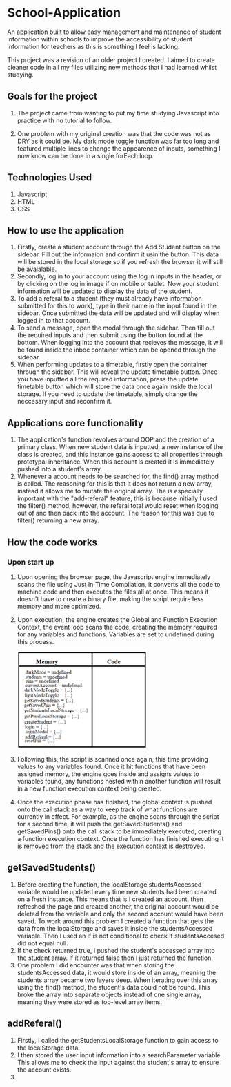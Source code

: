 # School-Application

An application built to allow easy management and maintenance of student information within schools to improve the accessibility of student information for teachers as this is something I feel is lacking.

This project was a revision of an older project I created. I aimed to create cleaner code in all my files utilizing new methods that I had learned whilst studying.

## Goals for the project

1. The project came from wanting to put my time studying Javascript into practice with no tutorial to follow.

2. One problem with my original creation was that the code was not as DRY as it could be. My dark mode toggle function was far too long and featured multiple lines to change the appearence of inputs, something I now know can be done in a single forEach loop.

## Technologies Used

1. Javascript
2. HTML
3. CSS

## How to use the application

1. Firstly, create a student account through the Add Student button on the sidebar. Fill out the informaion and confirm it usin the button. This data will be stored in the local storage so if you refresh the browser it will still be avaialable.
2. Secondly, log in to your account using the log in inputs in the header, or by clicking on the log in image if on mobile or tablet. Now your student information will be updated to display the data of the student.
3. To add a referal to a student (they must already have information submitted for this to work), type in their name in the input found in the sidebar. Once submitted the data will be updated and will display when logged in to that account.
4. To send a message, open the modal through the sidebar. Then fill out the required inputs and then submit using the button found at the bottom. When logging into the account that recieves the message, it will be found inside the inboc container which can be opened through the sidebar.
5. When performing updates to a timetable, firstly open the container through the sidebar. This will reveal the update timetable button. Once you have inputted all the required information, press the update timetable button which will store the data once again inside the local storage. If you need to update the timetable, simply change the neccesary input and reconfirm it.

## Applications core functionality

1. The application's function revolves around OOP and the creation of a primary class. When new student data is inputted, a new instance of the class is created, and this instance gains access to all properties through prototypal inheritance. When this account is created it is immediately pushed into a student's array.
2. Whenever a account needs to be searched for, the find() array method is called. The reasoning for this is that it does not return a new array, instead it allows me to mutate the original array. The is especially important with the "add-referal" feature, this is because initially I used the filter() method, however, the referal total would reset when logging out of and then back into the account. The reason for this was due to filter() returning a new array.

## How the code works

### Upon start up

1. Upon opening the browser page, the Javascript engine immediately scans the file using Just In Time Compilation, it converts all the code to machine code and then executes the files all at once. This means it doesn't have to create a binary file, making the script require less memory and more optimized.
2. Upon execution, the engine creates the Global and Function Execution Context, the event loop scans the code, creating the memory required for any variables and functions. Variables are set to undefined during this process.

   <img src="./images/process/creation-phase.png" width="300" />

3. Following this, the script is scanned once again, this time providing values to any variables found. Once it hit functions that have been assigned memory, the engine goes inside and assigns values to variables found, any functions nested within another function will result in a new function execution context being created.
4. Once the execution phase has finished, the global context is pushed onto the call stack as a way to keep track of what functions are currently in effect. For example, as the engine scans through the script for a second time, it will push the getSavedStudents() and getSavedPins() onto the call stack to be immediately executed, creating a function execution context. Once the function has finished executing it is removed from the stack and the execution context is destroyed.

## getSavedStudents()

1. Before creating the function, the localStorage studentsAccessed variable would be updated every time new students had been created on a fresh instance. This means that is I created an account, then refreshed the page and created another, the original account would be deleted from the variable and only the second account would have been saved. To work around this problem I created a function that gets the data from the localStorage and saves it inside the studentsAccessed variable. Then I used an if is not conditional to check if studentsAccesed did not equal null.
2. If the check returned true, I pushed the student's accessed array into the student array. If it returned false then I just returned the function.
3. One problem I did encounter was that when storing the studentsAccessed data, it would store inside of an array, meaning the students array became two layers deep. When iterating over this array using the find() method, the student's data could not be found. This broke the array into separate objects instead of one single array, meaning they were stored as top-level array items.

## addReferal()

1. Firstly, I called the getStudentsLocalStorage function to gain access to the localStorage data.
2. I then stored the user input information into a searchParameter variable. This allows me to check the input against the student's array to ensure the account exists.
3.
